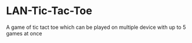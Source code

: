 # LAN-Tic-Tac-Toe
A game of tic tact toe which can be played on multiple device with up to 5 games at once
